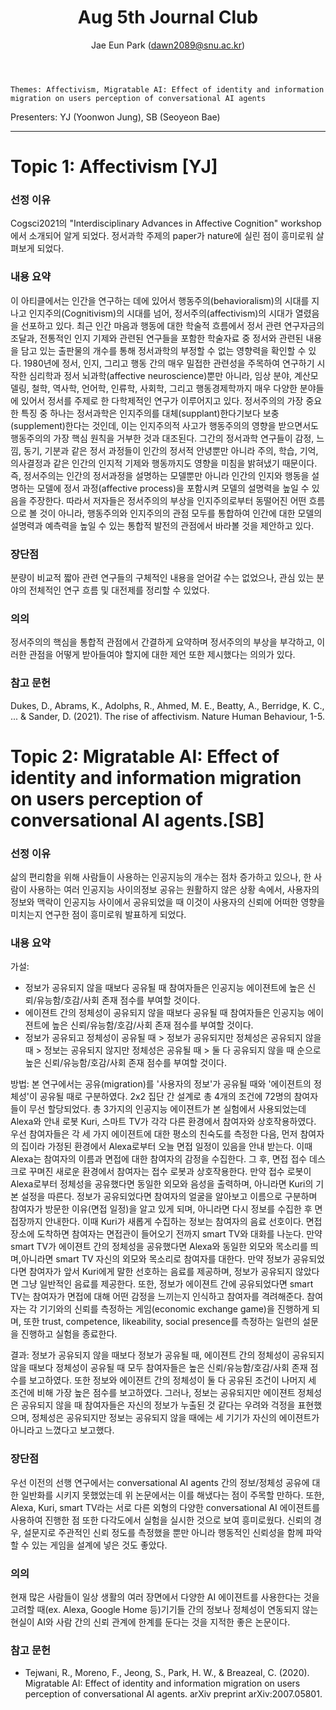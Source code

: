 ﻿---
layout: post
title: "Aug 5th Journal Club"
author: "Jae Eun Park (dawn2089@snu.ac.kr)"
---

    Themes: Affectivism, Migratable AI: Effect of identity and information migration on users perception of conversational AI agents

Presenters: YJ (Yoonwon Jung), SB (Seoyeon Bae)

-----------------

# Topic 1: Affectivism [YJ]

### **선정 이유**
Cogsci2021의 "Interdisciplinary Advances in Affective Cognition" workshop에서 소개되어 알게 되었다. 정서과학 주제의 paper가 nature에 실린 점이 흥미로워 살펴보게 되었다.

### **내용 요약**
이 아티클에서는 인간을 연구하는 데에 있어서 행동주의(behavioralism)의 시대를 지나고 인지주의(Cognitivism)의 시대를 넘어, 정서주의(affectivism)의 시대가 열렸음을 선포하고 있다. 
최근 인간 마음과 행동에 대한 학술적 흐름에서 정서 관련 연구자금의 조달과, 전통적인 인지 기제와 관련된 연구들을 포함한 학술자료 중 정서와 관련된 내용을 담고 있는 출판물의 개수를 통해 정서과학의 부정할 수 없는 영향력을 확인할 수 있다. 1980년에 정서, 인지, 그리고 행동 간의 매우 밀접한 관련성을 주목하여 연구하기 시작한 심리학과 정서 뇌과학(affective neuroscience)뿐만 아니라, 임상 분야, 계산모델링, 철학, 역사학, 언어학, 인류학, 사회학, 그리고 행동경제학까지 매우 다양한 분야들에 있어서 정서를 주제로 한 다학제적인 연구가 이루어지고 있다.
정서주의의 가장 중요한 특징 중 하나는 정서과학은 인지주의를 대체(supplant)한다기보다 보충(supplement)한다는 것인데, 이는 인지주의적 사고가 행동주의의 영향을 받으면서도 행동주의의 가장 핵심 원칙을 거부한 것과 대조된다. 그간의 정서과학 연구들이 감정, 느낌, 동기, 기분과 같은 정서 과정들이 인간의 정서적 안녕뿐만 아니라 주의, 학습, 기억, 의사결정과 같은 인간의 인지적 기제와 행동까지도 영향을 미침을 밝혀냈기 때문이다. 즉, 정서주의는 인간의 정서과정을 설명하는 모델뿐만 아니라 인간의 인지와 행동을 설명하는 모델에 정서 과정(affective process)을 포함시켜 모델의 설명력을 높일 수 있음을 주장한다. 따라서 저자들은 정서주의의 부상을 인지주의로부터 동떨어진 어떤 흐름으로 볼 것이 아니라, 행동주의와 인지주의의 관점 모두를 통합하여 인간에 대한 모델의 설명력과 예측력을 높일 수 있는 통합적 발전의 관점에서 바라볼 것을 제안하고 있다.

### **장단점**
분량이 비교적 짧아 관련 연구들의 구체적인 내용을 얻어갈 수는 없었으나, 관심 있는 분야의 전체적인 연구 흐름 및 대전제를 정리할 수 있었다.

### **의의**
정서주의의 핵심을 통합적 관점에서 간결하게 요약하며 정서주의의 부상을 부각하고, 이러한 관점을 어떻게 받아들여야 할지에 대한 제언 또한 제시했다는 의의가 있다.

### **참고 문헌**
Dukes, D., Abrams, K., Adolphs, R., Ahmed, M. E., Beatty, A., Berridge, K. C., ... & Sander, D. (2021). The rise of affectivism. Nature Human Behaviour, 1-5.


# Topic 2: Migratable AI: Effect of identity and information migration on users perception of conversational AI agents.[SB]

### **선정 이유**

삶의 편리함을 위해 사람들이 사용하는 인공지능의 개수는 점차 증가하고 있으나, 한 사람이 사용하는 여러 인공지능 사이의정보 공유는 원활하지 않은 상황 속에서, 사용자의 정보와 맥락이 인공지능 사이에서 공유되었을 때 이것이 사용자의 신뢰에 어떠한 영향을 미치는지 연구한 점이 흥미로워 발표하게 되었다.<br>

### **내용 요약**

가설: 
- 정보가 공유되지 않을 때보다 공유될 때 참여자들은 인공지능 에이젼트에 높은 신뢰/유능함/호감/사회 존재 점수를 부여할 것이다.<br> 
- 에이젼트 간의 정체성이 공유되지 않을 때보다 공유될 때 참여자들은 인공지능 에이젼트에 높은 신뢰/유능함/호감/사회 존재 점수를 부여할 것이다.<br>
- 정보가 공유되고 정체성이 공유될 때 > 정보가 공유되지만 정체성은 공유되지 않을 때 > 정보는 공유되지 않지만 정체성은 공유될 때 > 둘 다 공유되지 않을 때 순으로 높은 신뢰/유능함/호감/사회 존재 점수를 부여할 것이다.<br>

방법: 본 연구에서는 공유(migration)를 '사용자의 정보'가 공유될 때와 '에이젼트의 정체성'이 공유될 때로 구분하였다. 2x2 집단 간 설계로 총 4개의 조건에 72명의 참여자들이 무선 할당되었다. 총 3가지의 인공지능 에이젼트가 본 실험에서 사용되었는데 Alexa와 안내 로봇 Kuri, 스마트 TV가 각각 다른 환경에서 참여자와 상호작용하였다. 우선 참여자들은 각 세 가지 에이젼트에 대한 평소의 친숙도를 측정한 다음, 먼저 참여자의 집이라 가정된 환경에서 Alexa로부터 오늘 면접 일정이 있음을 안내 받는다. 이때 Alexa는 참여자의 이름과 면접에 대한 참여자의 감정을 수집한다. 그 후, 면접 접수 데스크로 꾸며진 새로운 환경에서 참여자는 접수 로봇과 상호작용한다. 만약 접수 로봇이 Alexa로부터 정체성을 공유했다면 동일한 외모와 음성을 출력하며, 아니라면 Kuri의 기본 설정을 따른다. 정보가 공유되었다면 참여자의 얼굴을 알아보고 이름으로 구분하며 참여자가 방문한 이유(면접 일정)을 알고 있게 되며, 아니라면 다시 정보를 수집한 후 면접장까지 안내한다. 이때 Kuri가 새롭게 수집하는 정보는 참여자의 음료 선호이다. 
면접 장소에 도착하면 참여자는 면접관이 들어오기 전까지 smart TV와 대화를 나눈다. 만약 smart TV가 에이젼트 간의 정체성을 공유했다면 Alexa와 동일한 외모와 목소리를 띄며,아니라면 smart TV 자신의 외모와 목소리로 참여자를 대한다. 만약 정보가 공유되었다면 참여자가 앞서 Kuri에게 말한 선호하는 음료를 제공하며, 정보가 공유되지 않았다면 그냥 일반적인 음료를 제공한다. 또한, 정보가 에이젼트 간에 공유되었다면 smart TV는 참여자가 면접에 대해 어떤 감정을 느끼는지 인식하고 참여자를 격려해준다. 참여자는 각 기기와의 신뢰를 측정하는 게임(economic exchange game)을 진행하게 되며, 또한 trust, competence, likeability, social presence를 측정하는 일련의 설문을 진행하고 실험을 종료한다.<br>

결과: 정보가 공유되지 않을 때보다 정보가 공유될 때, 에이젼트 간의 정체성이 공유되지 않을 때보다 정체성이 공유될 때 모두 참여자들은 높은 신뢰/유능함/호감/사회 존재 점수를 보고하였다. 또한 정보와 에이젼트 간의 정체성이 둘 다 공유된 조건이 나머지 세 조건에 비해 가장 높은 점수를 보고하였다. 그러나, 정보는 공유되지만 에이젼트 정체성은 공유되지 않을 때 참여자들은 자신의 정보가 누출된 것 같다는 우려와 걱정을 표현했으며, 정체성은 공유되지만 정보는 공유되지 않을 때에는 세 기기가 자신의 에이젼트가 아니라고 느꼈다고 보고했다.<br>

### **장단점**

우선 이전의 선행 연구에서는 conversational AI agents 간의 정보/정체성 공유에 대한 일반화를 시키지 못했었는데 위 논문에서는 이를 해냈다는 점이 주목할 만하다. 또한, Alexa, Kuri, smart TV라는 서로 다른 외형의 다양한 conversational AI 에이젼트를 사용하여 진행한 점 또한 다각도에서 실험을 실시한 것으로 보여 흥미로웠다. 신뢰의 경우, 설문지로 주관적인 신뢰 정도를 측정했을 뿐만 아니라 행동적인 신뢰성을 함께 파악할 수 있는 게임을 설계에 넣은 것도 좋았다.

### **의의**

현재 많은 사람들이 일상 생활의 여러 장면에서 다양한 AI 에이젼트를 사용한다는 것을 고려할 때(ex. Alexa, Google Home 등)기기들 간의 정보나 정체성이 연동되지 않는 현실이 AI와 사람 간의 신뢰 관계에 한계를 둔다는 것을 지적한 좋은 논문이다.

### **참고 문헌**

- Tejwani, R., Moreno, F., Jeong, S., Park, H. W., & Breazeal, C. (2020). Migratable AI: Effect of identity and information migration on users perception of conversational AI agents. arXiv preprint arXiv:2007.05801.

